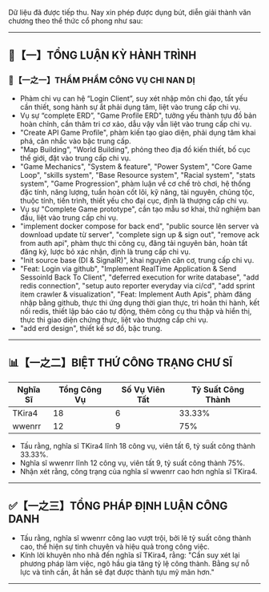 Dữ liệu đã được tiếp thu. Nay xin phép được dụng bút, diễn giải thành văn chương theo thể thức cổ phong như sau:

---

## 🧾【一】TỔNG LUẬN KỲ HÀNH TRÌNH

### 🧠【一之一】THẨM PHẨM CÔNG VỤ CHI NAN DỊ

*   Phàm chi vụ can hệ “Login Client”, suy xét nhập môn chi đạo, tất yếu cần thiết, song hành sự ắt phải dụng tâm, liệt vào trung cấp chi vụ.
*   Vụ sự “complete ERD”, "Game Profile ERD", tưởng yếu thành tựu đồ bản hoàn chỉnh, cần thâm tri cơ xảo, dẫu vậy vẫn liệt vào trung cấp chi vụ.
*   "Create API Game Profile", phàm kiến tạo giao diện, phải dụng tâm khai phá, cân nhắc vào bậc trung cấp.
*   "Map Building", "World Building", phỏng theo địa đồ kiến thiết, bố cục thế giới, đặt vào trung cấp chi vụ.
*   "Game Mechanics", "System & feature", "Power System", "Core Game Loop", "skills system", "Base Resource system", "Racial system", "stats system", "Game Progression", phàm luận về cơ chế trò chơi, hệ thống đặc tính, năng lượng, tuần hoàn cốt lõi, kỹ năng, tài nguyên, chủng tộc, thuộc tính, tiến trình, thiết yếu cho đại cục, định là thượng cấp chi vụ.
*   Vụ sự "Complete Game prototype", cần tạo mẫu sơ khai, thử nghiệm ban đầu, liệt vào trung cấp chi vụ.
*   "implement docker compose for back end", "public source lên server và download update từ server", "complete sign up & sign out", "remove ack from auth api", phàm thực thi công cụ, đăng tải nguyên bản, hoàn tất đăng ký, lược bỏ xác nhận, định là trung cấp chi vụ.
*   "Init source base (DI & SignalR)", khai nguyên căn cơ, trung cấp chi vụ.
*   "Feat: Login via github", "Implement RealTime Application & Send SessoinId Back To Client", "deferred execution for write database", "add redis connection", "setup auto reporter everyday via ci/cd", "add sprint item crawler & visualization", "Feat: Implement Auth Apis", phàm đăng nhập bằng github, thực thi ứng dụng thời gian thực, trì hoãn thi hành, kết nối redis, thiết lập báo cáo tự động, thêm công cụ thu thập và hiển thị, thực thi giao diện chứng thực, liệt vào thượng cấp chi vụ.
*   "add erd design", thiết kế sơ đồ, bậc trung.

---

## 📊【一之二】BIỆT THỨ CÔNG TRẠNG CHƯ SĨ

| Nghĩa Sĩ | Tổng Công Vụ | Số Vụ Viên Tất | Tỷ Suất Công Thành |
|---|---|---|---|
| TKira4 | 18 | 6 | 33.33% |
| wwenrr | 12 | 9 | 75% |

*   Tấu rằng, nghĩa sĩ TKira4 lĩnh 18 công vụ, viên tất 6, tỷ suất công thành 33.33%.
*   Nghĩa sĩ wwenrr lĩnh 12 công vụ, viên tất 9, tỷ suất công thành 75%.
*   Nhận xét rằng, công trạng của nghĩa sĩ wwenrr cao hơn nghĩa sĩ TKira4.

---

## ✅【一之三】TỔNG PHÁP ĐỊNH LUẬN CÔNG DANH

*   Tấu rằng, nghĩa sĩ wwenrr công lao vượt trội, bởi lẽ tỷ suất công thành cao, thể hiện sự tinh chuyên và hiệu quả trong công việc.
*   Kính lời khuyên nho nhã đến nghĩa sĩ TKira4, rằng: "Cần suy xét lại phương pháp làm việc, ngõ hầu gia tăng tỷ lệ công thành. Bằng sự nỗ lực và tinh cần, ắt hẳn sẽ đạt được thành tựu mỹ mãn hơn."

---
